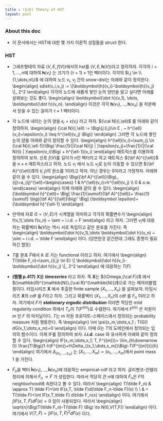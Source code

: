 ```yaml
---
title : (논문) Theory of HST 
layout: post 
---
```


### About this doc

- 이 문서에서는 HST에 대한 몇 가지 이론적 성질들을 struct 한다. 

### HST 

- 그래프형태의 자료 $(V,E,f(V))$에서의 hst를 $(V,E,\boldsymbol{h}(V))$라고 정의하자. 각각의 $i=1,\dots,n$에 대하여 $\boldsymbol{h}(v_i)$ 는 크기가 $(\tau+1) \times 1$인 벡터이다. 각각의 $i,j \in \\{1,\dots,n\\}$ 에 대하여 노드 $v_i$, $v_j$ 간의 snow-dist는 아래와 같이 정의한다. 
\begin{align}
sdist(v_i,v_j) := \\|\boldsymbol{h}(v_i)-\boldsymbol{h}(v_j) \\|_ 2^2 
\end{align}
각각의 노드에 새롭게 쌓인 눈의 양만을 알고 싶다면 아래를 살펴보는 것도 좋다. 
\begin{align}
\boldsymbol{\dot h}(v_1), \dots, \boldsymbol{\dot h}(v_n).
\end{align}
이것은 각각 $\boldsymbol{h}(v_1),\dots,\boldsymbol{h}(v_n)$ 을 차분해서 얻을 수 있는 길이가 $\tau \times 1$ 벡터이다. 

- 각 노드에 내리는 눈의 양을 $\epsilon_i=\epsilon(v_i)$ 라고 하자. ${\cal N}(i,\ell)$ 를 아래와 같이 정의하자. 
\begin{align}
{\cal N}(i,\ell) := \Big\\{j:(i,j)\in E , ~ h^{\ell}(v_i)+\epsilon(v_i) \leq h^{\ell}(v_j) \Big\\} 
\end{align}
그러면 각 노드에 쌓인 눈의 양을 아래와 같이 정의할 수 있다. 
\begin{align}
h^{\ell}(v_i)=\sum_{j \in {\cal N}(i,\ell-1)}\Big( \frac{1}{\|{\cal N}(j) \| }\epsilon(v_j)+\frac{1}{\|{\cal N}(i) \| }\epsilon(v_i)\Big) + h^{\ell-1}(v_i) 
\end{align}
매트릭스를 이용하여 정의하여 보자. 신호 $f(V)$를 길이가 $n$인 벡터라고 하고 매트릭스 ${\bf A}^{(\ell)}$ 을 $n\times n$ 매트릭스라고 하자. 노드 $v_i$ 에서 노드 $v_j$로 눈이 이동할 수 있으면 ${\bf A}^{(\ell)}$의 $(i,j)$의 원소를 1이라고 하자. 아닌 경우는 0이라고 가정하자. 아래와 같이 쓸 수 있다. 
\begin{align}
\Big({\bf A}^{(\ell)}\Big)_ {ij}=a_{ij}^{\ell}=\begin{cases} 1 & h^{\ell}(v_i)>h^{\ell}(v_j) \\\\ 0 & o.w. \end{cases}
\end{align}
이제 아래와 같이 쓸 수 있다. 
\begin{align}
{\boldsymbol h}^{\ell}= \Big[ \frac{1}{sumof}{\bf A}^{(\ell)}+ \frac{1}{sumof} \big({\bf A}^{(\ell)}\big)' \Big] {\boldsymbol \epsilon}+ {\boldsymbol h}^{\ell-1} 
\end{align}


- 만약에 자료 $G=(V,E)$가 시계열을 의미하고 각각의 확률변수가 
\begin{align}
f(v_1),\dots f(v_n) ~ \sim ~ i.i.d. ~ F
\end{align}
라고 하자. 그러면 $v_i$에 대응하는 확률벡터 $\boldsymbol{\dot h}(V)$는 역시 서로 독립이고 같은 분포를 가진다. 즉  
\begin{align}
\boldsymbol{\dot h}(v_1),\dots \boldsymbol{\dot h}(v_n) ~ \sim ~ i.i.d. ~ \tilde F
\end{align}
이다. (당연한것 같긴한데 그래도 증명이 필요하긴 할듯) 

- $T$를 분포 $\tilde F$에서 $\mathbb{R}$ 로 가는 functional 이라고 하자. 여기에서
\begin{align}
T(\tilde F_n)=\sum_{(i,j) \in E} \\| \boldsymbol{\dot h}(v_i)-\boldsymbol{\dot h}(v_j) \\|_ 2^2
\end{align}
에 대응하는 $T(F)$ 

- **(햄펠 p.417)** ${\boldsymbol X}$를 ***timeseries*** 라고 하자. 즉 ${\boldsymbol X}$는 $(\Omega,{\cal F})$ 에서 $(\mathbb{R}^{\mathbb{N}},{\cal R}^{\mathbb{N}})$으로 가는 메저러블맵핑이다. 타임시리즈 ${\boldsymbol X}$ 에서 추출한 finite sample $(X_1,\dots,X_n)$ 을 살펴보자. 타임시리즈 ${\boldsymbol X}$의 cdf 를 $F$라고 하자. 그리고 확률벡터 $(X_1,\dots,X_n)$의 cdf 를 $F_n$ 이라고 하자. 여기에서 $F$가 ***stationary ergodic distribution*** 이라면 적당한 mild regularity condition 하에서 $T_n$이 $T(F^{(m)})$로 수렴한다. 여기에서 $F^{(m)}$ 은 차원이 $m$ 인 $F$ 의 마지날이다. $T$는 $m$ 차원 프로덕트-스페이스에서 정의되는 probability measure 처럼 행동한다. 즉 
\begin{align}
\int \psi(x_m,\dots,x_1 ; T(G)) dG(x_1,\dots,x_m)=0
\end{align}
이다. 이때 $G$는 $T$의 도메인에서 정의되는 임의의 함수이다. 이제 IF를 정의하여 보자. ***i.i.d.*** case 와 유사하게 아래와 같이 정의할 수 있다.
\begin{align}
IF(x_m,\dots,x_1; T, F^{(m)})=
\lim_{h\downarrow 0} \frac{T\Big((1-h)F^{(m)}+h\Delta_{(x_1,\dots,x_m)}\Big)-T(F^{(m)})}{h}
\end{align}
여기에서 $\Delta_{(x_1,\dots,x_m)}$ 는 $(X_1,\dots,X_m)=(x_1,\dots,x_m)$에서 point mass 1 을 가진다. 

- $\tilde F_n$을 벡터 $\boldsymbol{\dot h}(v_1),\dots,\boldsymbol{\dot h}(v_n)$에 대응하는 empirical-cdf 라고 하자. 글리벤코-칸텔리 정리에 의해서 $\tilde F_n \to \tilde F$ 가 성립한다. 따라서 적당히 큰 $n$에 대하여 $\tilde F_n$은 $F$의 neighborhood에 속한다고 볼 수 있다. 따라서 
\begin{align}
T(\tilde F_n) & \approx  T( \tilde F)+\int IF(x,T, \tilde F)d(\tilde F_n-\tilde F)(x) \\\\ \\ 
& = T(\tilde F)+\int IF(x,T,\tilde F) d\tilde F_n(x) 
\end{align}
이다. 여기에서 $\int IF(x,T,\tilde F)d\tilde F(x)=0$ 임이 사용되었다. 따라서 
\begin{align}
\sqrt{n}\Big(T(\tilde F_n)-T(\tilde F) \Big) \to N(0,V(T,F))
\end{align}
이다. 여기에서 $V(T,\tilde F)=\int IF(x,T,\tilde F)^2 d\tilde F(x)$ 이다. 

